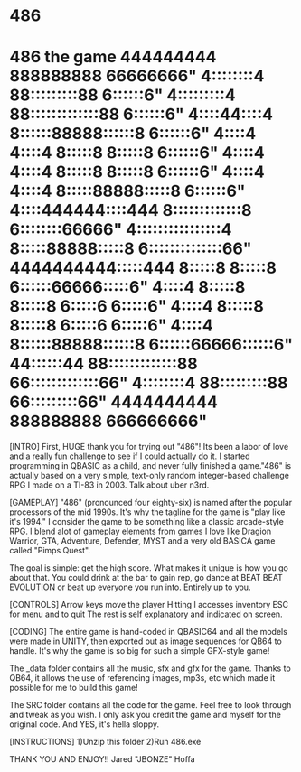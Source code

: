 # 486
486 the game
     	          444444444       888888888             66666666"
        	 4::::::::4     88:::::::::88          6::::::6"
                4:::::::::4   88:::::::::::::88       6::::::6"
               4::::44::::4  8::::::88888::::::8     6::::::6"
              4::::4 4::::4  8:::::8     8:::::8    6::::::6"
             4::::4  4::::4  8:::::8     8:::::8   6::::::6"
            4::::4   4::::4   8:::::88888:::::8   6::::::6"
           4::::444444::::444  8:::::::::::::8   6::::::::66666"
          4::::::::::::::::4 8:::::88888:::::8  6::::::::::::::66"
        4444444444:::::444 8:::::8     8:::::8 6::::::66666:::::6"
                  4::::4   8:::::8     8:::::8 6:::::6     6:::::6"
                  4::::4   8:::::8     8:::::8 6:::::6     6:::::6"
                  4::::4   8::::::88888::::::8 6::::::66666::::::6"
                44::::::44  88:::::::::::::88  66:::::::::::::66"
                4::::::::4    88:::::::::88      66:::::::::66"
               4444444444      888888888          666666666"
=================================================================================================

[INTRO]
First, HUGE thank you for trying out "486"! Its been a labor of love and a really fun challenge
to see if I could actually do it. I started programming in QBASIC as a child, and never fully
finished a game."486" is actually based on a very simple, text-only  random integer-based 
challenge RPG I made on a TI-83 in 2003. Talk about uber n3rd.     

[GAMEPLAY]
"486" (pronounced four eighty-six) is named after the popular processors of the mid 1990s. 
It's why the tagline for the game is "play like it's 1994." I consider the game to be something
like a classic arcade-style RPG. I blend alot of gameplay elements from games I love like
Dragion Warrior, GTA, Adventure, Defender, MYST and a very old BASICA game called "Pimps Quest".   

The goal is simple: get the high score.
What makes it unique is how you go about that. You could drink at the bar to gain rep, go dance
at BEAT BEAT EVOLUTION or beat up everyone you run into. Entirely up to you.    


[CONTROLS]
Arrow keys move the player
Hitting I accesses inventory 
ESC for menu and to quit
The rest is self explanatory and indicated on screen.


[CODING]
The entire game is hand-coded in QBASIC64 and all the models 
were made in UNITY, then exported out as image sequences for QB64 to handle. It's why the game
is so big for such a simple GFX-style game! 
 
The _data folder contains all the music, sfx and gfx for the game. 
Thanks to QB64, it allows the use of referencing images, mp3s, etc which made it possible
for me to build this game! 

The SRC folder contains all the code for the game. Feel free to look through and tweak as you
wish. I only ask you credit the game and myself for the original code. And YES, it's hella
sloppy. 

[INSTRUCTIONS]
1)Unzip this folder
2)Run 486.exe


THANK YOU AND ENJOY!!
Jared "JBONZE" Hoffa

  
